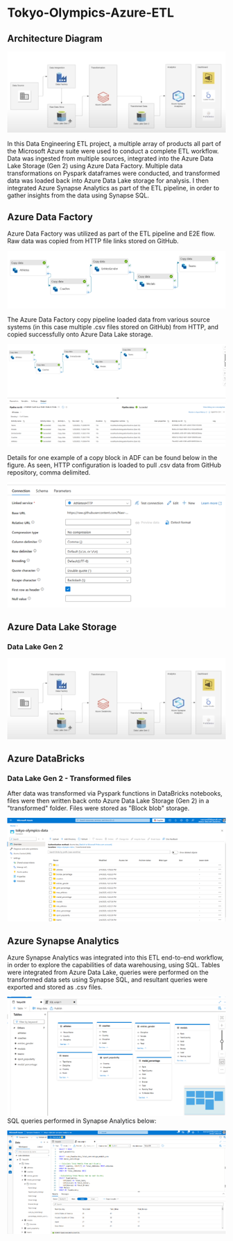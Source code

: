 # Tokyo-Olympics-Azure-ETL

## Architecture Diagram
![alt text](https://github.com/Nasr-Syed/Tokyo-Olympics-Azure-ETL/blob/2408c63da6de87edc469dedbc5aca4f5b44f160d/images/Architecture%20Diagram.png)

In this Data Engineering ETL project, a multiple array of products all part of the Microsoft Azure suite were used to conduct a complete ETL workflow. Data was ingested from multiple sources, integrated into the Azure Data Lake Storage (Gen 2) using Azure Data Factory. Multiple data transformations on Pyspark dataframes were conducted, and transformed data was loaded back into Azure Data Lake storage for analysis. I then integrated Azure Synapse Analytics as part of the ETL pipeline, in order to gather insights from the data using Synapse SQL. 

## Azure Data Factory
Azure Data Factory was utilized as part of the ETL pipeline and E2E flow. Raw data was copied from HTTP file links stored on GitHub.

![alt text](https://github.com/Nasr-Syed/Tokyo-Olympics-Azure-ETL/blob/b3e5aa3c66c8aeeafb5d44a7f9c0c460ff0859d5/images/ADF%20Flow.png)

The Azure Data Factory copy pipeline loaded data from various source systems (in this case multiple .csv files stored on GitHub) from HTTP, and copied successfully onto Azure Data Lake storage.

![alt text](https://github.com/Nasr-Syed/Tokyo-Olympics-Azure-ETL/blob/b19c817b393805cd020a5850879346703e061d75/images/ADF%20Details.png)

Details for one example of a copy block in ADF can be found below in the figure. As seen, HTTP configuration is loaded to pull .csv data from GitHub repository, comma delimited.

![alt text](https://github.com/Nasr-Syed/Tokyo-Olympics-Azure-ETL/blob/b19c817b393805cd020a5850879346703e061d75/images/Example%20of%20one%20copy%20block.png)



## Azure Data Lake Storage 
### Data Lake Gen 2
![alt text](https://github.com/Nasr-Syed/Tokyo-Olympics-Azure-ETL/blob/2408c63da6de87edc469dedbc5aca4f5b44f160d/images/Architecture%20Diagram.png)

## Azure DataBricks
### Data Lake Gen 2 - Transformed files
After data was transformed via Pyspark functions in DataBricks notebooks, files were then written back onto Azure Data Lake Storage (Gen 2) in a "transformed" folder. Files were stored as "Block blob" storage.

![alt text](https://github.com/Nasr-Syed/Tokyo-Olympics-Azure-ETL/blob/2aed8c17ea2b24f07352ef2c0303772768ba8a64/images/Azure%20Data%20Lake%20Storage_transformed.png)

## Azure Synapse Analytics
Azure Synapse Analytics was integrated into this ETL end-to-end workflow, in order to explore the capabilities of data warehousing, using SQL. Tables were integrated from Azure Data Lake, queries were performed on the transformed data sets using Synapse SQL, and resultant queries were exported and stored as .csv files. 

![alt text](https://github.com/Nasr-Syed/Tokyo-Olympics-Azure-ETL/blob/2aed8c17ea2b24f07352ef2c0303772768ba8a64/images/synapse%20database%20tables%20.png)
SQL queries performed in Synapse Analytics below:

![alt text](https://github.com/Nasr-Syed/Tokyo-Olympics-Azure-ETL/blob/2aed8c17ea2b24f07352ef2c0303772768ba8a64/images/azure%20synapse%20queries.png)

